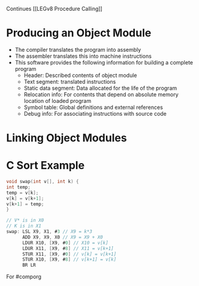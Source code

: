 Continues [[LEGv8 Procedure Calling]]

# Producing an Object Module
- The compiler translates the program into assembly
- The assembler translates this into machine instructions
- This software provides the following information for building a complete program
	- Header: Described contents of object module
	- Text segment: translated instructions
	- Static data segment: Data allocated for the life of the program
	- Relocation info: For contents that depend on absolute memory location of loaded program
	- Symbol table: Global definitions and external references
	- Debug info: For associating instructions with source code
# Linking Object Modules

# C Sort Example
```c
void swap(int v[], int k) {
int temp;
temp = v[k];
v[k] = v[k+1];
v[k+1] = temp;
} 
```
```c
// V* is in X0
// K is in X1
swap: LSL X9, X1, #3 // X9 = k*3
	  ADD X9, X9, X0 // X9 = X9 + X0
	  LDUR X10, [X9, #0] // X10 = v[k]
	  LDUR X11, [X9, #8] // X11 = v[k+1]
	  STUR X11, [X9, #0] // v[k] = v[k+1]
	  STUR X10, [X9, #8] // v[k+1] = v[k]
	  BR LR
```
For #comporg
